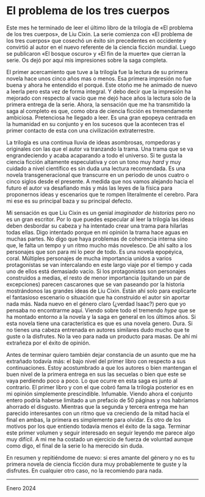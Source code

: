 
# El problema de los tres cuerpos

Este mes he terminado de leer el último libro de la trilogía de «El problema de los tres cuerpos», de Liu Cixin. La serie comienza con «El problema de los tres cuerpos» que cosechó un éxito sin precedentes en occidente y convirtió al autor en el nuevo referente de la ciencia ficción mundial. Luego se publicaron «El bosque oscuro» y «El fin de la muerte» que cierran la serie. Os dejó por aquí mis impresiones sobre la saga completa. 

El primer acercamiento que tuve a la trilogía fue la lectura de su primera novela hace unos cinco años mas o menos. Esa primera impresión no fue buena y ahora he entendido el porqué. Este otoño me he animado de nuevo a leerla pero esta vez de forma integral. Y debo decir que la impresión ha mejorado con respecto al vacío que me dejó hace años la lectura solo de la primera entrega de la serie. Ahora, la sensación que me ha transmitido la saga al completo es que, como obra de ciencia ficción es tremendamente ambiciosa. Pretenciosa he llegado a leer. Es una gran epopeya centrada en la humanidad en su conjunto y en los sucesos que la acontecen tras el primer contacto de esta con una civilización extraterrestre. 

La trilogía es una continua lluvia de ideas asombrosas, rompedoras y originales con las que el autor va tranzando la trama. Una trama que se va engrandeciendo y acaba acaparando a todo el universo. Si te gusta la ciencia ficción altamente especulativa y con un tono muy *hard* y muy cuidado a nivel científico es sin duda una lectura recomendada. Es una novela transgeneracional que transcurre en un periodo de unos cuatro o cinco siglos desde el presente. A medida que nos vamos alejando hacia el futuro el autor va desafiando más y más las leyes de la física para proponernos ideas y escenarios que te rompen literalmente el cerebro. Para mi ese es su principal baza y su principal defecto. 

Mi sensación es que Liu Cixin es un genial *imaginador de historias* pero no es un gran escritor. Por lo que puedes especular al leer la trilogía las ideas deben desbordar su cabeza y ha intentado crear una trama para hilarlas todas ellas. Digo intentado porque en mi opinión la trama hace aguas en muchas partes. No digo que haya problemas de coherencia interna sino que, le falta un tempo y un ritmo mucho más novelesco. De ahí salto a los personajes que son para mi lo peor de todo. Es una novela epopéyica, coral. Múltiples personajes de mucha importancia unidos a varios protagonistas se van intercalando en este largo viaje por el tiempo y cada uno de ellos está demasiado vacío. Si los protagonistas son personajes construidos a medias, el resto de menor importancia (quitando un par de excepciones) parecen cascarones que se van paseando por la historia mostrándonos las grandes ideas de Liu Cixin. Están ahí solo para explicarte el fantasioso escenario o situación que ha construido el autor sin aportar nada más. Nada nuevo en el género claro (¿verdad Isaac?) pero que yo pensaba no encontrarme aquí. Viendo sobre todo el tremendo *hype* que se ha montado entorno a la novela y la saga en general en los últimos años. Si esta novela tiene una característica es que es una novela genero. Dura. Si no tienes una cabeza entrenada en autores similares dudo mucho que te guste o la disfrutes. No la veo para nada un producto para masas. De ahí mi extrañeza por el éxito de opinión.

Antes de terminar quiero también dejar constancia de un asunto que me ha extrañado todavía más: el bajo nivel del primer libro con respecto a sus continuaciones. Estoy acostumbrado a que los autores o bien mantengan el buen nivel de la primera entrega en sus las secuelas o bien que este se vaya perdiendo poco a poco. Lo que ocurre en esta saga es junto al contrario. El primer libro y con el que cobró fama la trilogía posterior es en mi opinión simplemente prescindible. Infumable. Viendo ahora el conjunto entero podría haberse limitado a un prefacio de 50 páginas y nos habríamos ahorrado el disgusto. Mientras que la segunda y tercera entrega me han parecido interesantes con un ritmo que va creciendo de la mitad hacía el final en ambas, la primera es simplemente para olvidar. Es otro de los motivos por los que entiendo todavía menos el éxito de la saga. Terminar este primer volumen y seguir interesado en seguir leyendo me parece algo muy difícil. A mi me ha costado un ejercicio de fuerza de voluntad aunque como digo, el final de la serie lo ha merecido sin duda.

En resumen y repitiéndome de nuevo: si eres amante del género y no es tu primera novela de ciencia ficción dura muy probablemente te guste y la disfrutes. En cualquier otro caso, no la recomiendo para nada.


---

Enero 2024
